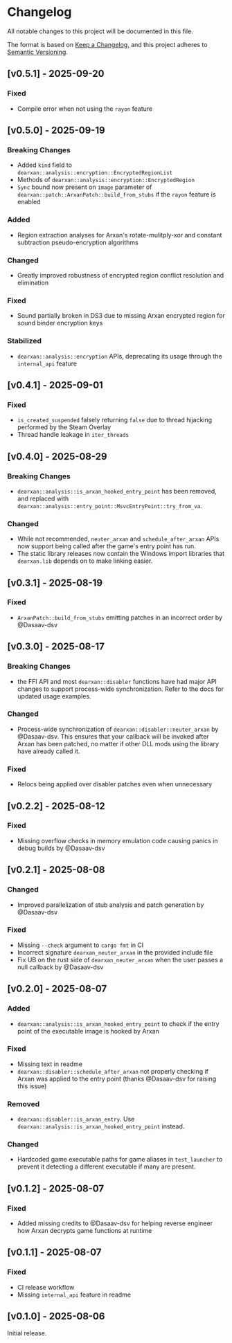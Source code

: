 # Changelog

All notable changes to this project will be documented in this file.

The format is based on [Keep a Changelog](https://keepachangelog.com/en/1.1.0/),
and this project adheres to [Semantic Versioning](https://semver.org/spec/v2.0.0.html).

## [v0.5.1] - 2025-09-20

### Fixed
- Compile error when not using the `rayon` feature

## [v0.5.0] - 2025-09-19

### Breaking Changes
- Added `kind` field to `dearxan::analysis::encryption::EncryptedRegionList`
- Methods of `dearxan::analysis::encryption::EncryptedRegion`
- `Sync` bound now present on `image` parameter of `dearxan::patch::ArxanPatch::build_from_stubs` if the `rayon` feature is enabled

### Added
- Region extraction analyses for Arxan's rotate-mulitply-xor and constant subtraction pseudo-encryption algorithms

### Changed
- Greatly improved robustness of encrypted region conflict resolution and elimination

### Fixed
- Sound partially broken in DS3 due to missing Arxan encrypted region for sound binder encryption keys

### Stabilized
- `dearxan::analysis::encryption` APIs, deprecating its usage through the `internal_api` feature

## [v0.4.1] - 2025-09-01

### Fixed
- `is_created_suspended` falsely returning `false` due to thread hijacking performed by the Steam Overlay
- Thread handle leakage in `iter_threads`

## [v0.4.0] - 2025-08-29

### Breaking Changes
- `dearxan::analysis::is_arxan_hooked_entry_point` has been removed, and replaced with `dearxan::analysis::entry_point::MsvcEntryPoint::try_from_va`.

### Changed
- While not recommended, `neuter_arxan` and `schedule_after_arxan` APIs now support being called after the game's entry point has run.
- The static library releases now contain the Windows import libraries that `dearxan.lib` depends on to make linking easier.

## [v0.3.1] - 2025-08-19

### Fixed
- `ArxanPatch::build_from_stubs` emitting patches in an incorrect order by @Dasaav-dsv

## [v0.3.0] - 2025-08-17

### Breaking Changes
- the FFI API and most `dearxan::disabler` functions have had major API changes to support process-wide synchronization. Refer to the docs for updated usage examples.

### Changed
- Process-wide synchronization of `dearxan::disabler::neuter_arxan` by @Dasaav-dsv. This ensures that your callback will be invoked after Arxan has been patched, no matter if other DLL mods using the library have already called it.

### Fixed
- Relocs being applied over disabler patches even when unnecessary

## [v0.2.2] - 2025-08-12

### Fixed
- Missing overflow checks in memory emulation code causing panics in debug builds by @Dasaav-dsv

## [v0.2.1] - 2025-08-08

### Changed
- Improved parallelization of stub analysis and patch generation by @Dasaav-dsv

### Fixed
- Missing `--check` argument to `cargo fmt` in CI
- Incorrect signature `dearxan_neuter_arxan` in the provided include file
- Fix UB on the rust side of `dearxan_neuter_arxan` when the user passes a null callback by @Dasaav-dsv

## [v0.2.0] - 2025-08-07

### Added
- `dearxan::analysis::is_arxan_hooked_entry_point` to check if the entry point of the executable image is hooked by Arxan

### Fixed
- Missing text in readme
- `dearxan::disabler::schedule_after_arxan` not properly checking if Arxan was applied to the entry point (thanks @Dasaav-dsv for raising this issue)

### Removed
- `dearxan::disabler::is_arxan_entry`. Use `dearxan::analysis::is_arxan_hooked_entry_point` instead.

### Changed
- Hardcoded game executable paths for game aliases in `test_launcher` to prevent it detecting a different executable if many are present.

## [v0.1.2] - 2025-08-07

### Fixed
- Added missing credits to @Dasaav-dsv for helping reverse engineer how Arxan decrypts game functions at runtime

## [v0.1.1] - 2025-08-07

### Fixed
- CI release workflow
- Missing `internal_api` feature in readme

## [v0.1.0] - 2025-08-06

Initial release.
